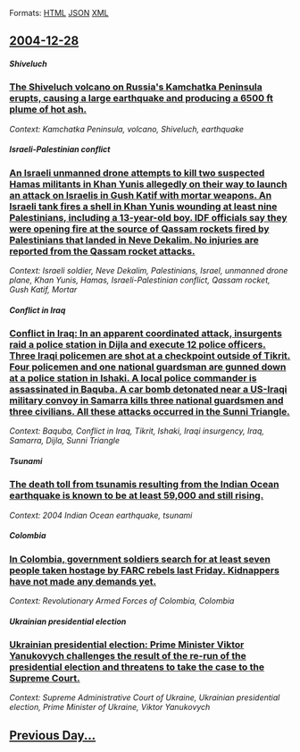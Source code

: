 
Formats: [HTML](2004/12/28/index.html)  [JSON](2004/12/28/index.json)  [XML](2004/12/28/index.xml)  

## [2004-12-28](/news/2004/12/28/index.md)

##### Shiveluch
### [ The Shiveluch volcano on Russia's Kamchatka Peninsula erupts, causing a large earthquake and producing a 6500 ft plume of hot ash. ](/news/2004/12/28/the-shiveluch-volcano-on-russia-s-kamchatka-peninsula-erupts-causing-a-large-earthquake-and-producing-a-6500-ft-plume-of-hot-ash.md)
_Context: Kamchatka Peninsula, volcano, Shiveluch, earthquake_

##### Israeli-Palestinian conflict
### [ An Israeli unmanned drone attempts to kill two suspected Hamas militants in Khan Yunis allegedly on their way to launch an attack on Israelis in Gush Katif with mortar weapons. An Israeli tank fires a shell in Khan Yunis wounding at least nine Palestinians, including a 13-year-old boy. IDF officials say they were opening fire at the source of Qassam rockets fired by Palestinians that landed in Neve Dekalim. No injuries are reported from the Qassam rocket attacks. ](/news/2004/12/28/an-israeli-unmanned-drone-attempts-to-kill-two-suspected-hamas-militants-in-khan-yunis-allegedly-on-their-way-to-launch-an-attack-on-israel.md)
_Context: Israeli soldier, Neve Dekalim, Palestinians, Israel, unmanned drone plane, Khan Yunis, Hamas, Israeli-Palestinian conflict, Qassam rocket, Gush Katif, Mortar_

##### Conflict in Iraq
### [ Conflict in Iraq: In an apparent coordinated attack, insurgents raid a police station in Dijla and execute 12 police officers. Three Iraqi policemen are shot at a checkpoint outside of Tikrit. Four policemen and one national guardsman are gunned down at a police station in Ishaki. A local police commander is assassinated in Baquba. A car bomb detonated near a US-Iraqi military convoy in Samarra kills three national guardsmen and three civilians. All these attacks occurred in the Sunni Triangle. ](/news/2004/12/28/conflict-in-iraq-in-an-apparent-coordinated-attack-insurgents-raid-a-police-station-in-dijla-and-execute-12-police-officers-three-iraqi.md)
_Context: Baquba, Conflict in Iraq, Tikrit, Ishaki, Iraqi insurgency, Iraq, Samarra, Dijla, Sunni Triangle_

##### Tsunami
### [ The death toll from tsunamis resulting from the Indian Ocean earthquake is known to be at least 59,000 and still rising. ](/news/2004/12/28/the-death-toll-from-tsunamis-resulting-from-the-indian-ocean-earthquake-is-known-to-be-at-least-59-000-and-still-rising.md)
_Context: 2004 Indian Ocean earthquake, tsunami_

##### Colombia
### [ In Colombia, government soldiers search for at least seven people taken hostage by FARC rebels last Friday. Kidnappers have not made any demands yet. ](/news/2004/12/28/in-colombia-government-soldiers-search-for-at-least-seven-people-taken-hostage-by-farc-rebels-last-friday-kidnappers-have-not-made-any-de.md)
_Context: Revolutionary Armed Forces of Colombia, Colombia_

##### Ukrainian presidential election
### [ Ukrainian presidential election: Prime Minister Viktor Yanukovych challenges the result of the re-run of the presidential election and threatens to take the case to the Supreme Court. ](/news/2004/12/28/ukrainian-presidential-election-prime-minister-viktor-yanukovych-challenges-the-result-of-the-re-run-of-the-presidential-election-and-thre.md)
_Context: Supreme Administrative Court of Ukraine, Ukrainian presidential election, Prime Minister of Ukraine, Viktor Yanukovych_

## [Previous Day...](/news/2004/12/27/index.md)

